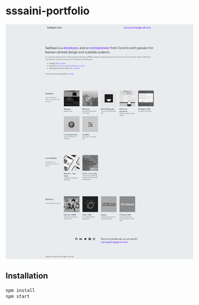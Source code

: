 # sssaini-portfolio

![Web](./screenshots/web.png?raw=true)

## Installation
```
npm install
npm start
```